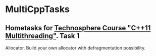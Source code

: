 MultiCppTasks
=============
Hometasks for [Technosphere Course "C++11 Multithreading"](https://sphere.mail.ru/curriculum/program/discipline/28/).
Task 1
------
Allocator. Build your own allocator with defragmentation possibility.
